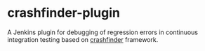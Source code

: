 # crashfinder-plugin
A Jenkins plugin for debugging of regression errors in continuous integration testing based on [crashfinder](https://github.com/heiqs/crashfinder) framework.
